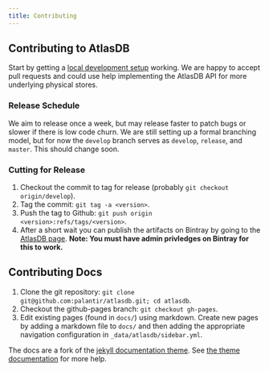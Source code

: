 ```yaml
---
title: Contributing
---
```


## Contributing to AtlasDB

Start by getting a [local development
setup](/docs/getting_started.html#running-from-source) working.  We are happy
to accept pull requests and could use help implementing the AtlasDB API for
more underlying physical stores.

### Release Schedule

We aim to release once a week, but may release faster to patch bugs or slower
if there is low code churn.  We are still setting up a formal branching model,
but for now the `develop` branch serves as `develop`, `release`, and `master`.
This should change soon.

### Cutting for Release

1. Checkout the commit to tag for release (probably `git checkout origin/develop`).
2. Tag the commit: `git tag -a <version>`.
3. Push the tag to Github: `git push origin <version>:refs/tags/<version>`.
4. After a short wait you can publish the artifacts on Bintray by going to the
[AtlasDB page](https://bintray.com/palantir/releases/atlasdb/view). **Note: You
must have admin privledges on Bintray for this to work.**

## Contributing Docs

1. Clone the git repository: `git clone git@github.com:palantir/atlasdb.git; cd
atlasdb`.
2. Checkout the github-pages branch: `git checkout gh-pages`.
3. Edit existing pages (found in `docs/`) using markdown. Create new pages by
adding a markdown file to `docs/` and then adding the appropriate navigation
configuration in `_data/atlasdb/sidebar.yml`.

The docs are a fork of the [jekyll documentation
theme](https://github.com/tomjohnson1492/documentation-theme-jekyll).  See [the
theme
documentation](http://idratherbewriting.com/documentation-theme-jekyll/mydoc/home.html)
for more help.

